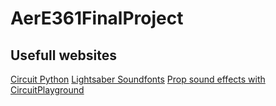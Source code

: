 # AerE361FinalProject

## Usefull websites
[Circuit Python](https://learn.adafruit.com/welcome-to-circuitpython)
[Lightsaber Soundfonts](https://sabersourcing.com/list-of-free-lightsaber-sound-fonts/)
[Prop sound effects with CircuitPlayground](https://learn.adafruit.com/sword-and-wand-prop-effects-with-circuit-playground/overview)



